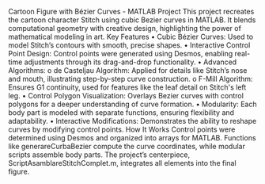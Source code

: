 Cartoon Figure with Bézier Curves - MATLAB Project
This project recreates the cartoon character Stitch using cubic Bezier curves in MATLAB. It blends computational geometry with creative design, highlighting the power of mathematical modeling in art.
Key Features
•	Cubic Bézier Curves: Used to model Stitch’s contours with smooth, precise shapes.
•	Interactive Control Point Design: Control points were generated using Desmos, enabling real-time adjustments through its drag-and-drop functionality.
•	Advanced Algorithms:
o	de Casteljau Algorithm: Applied for details like Stitch’s nose and mouth, illustrating step-by-step curve construction.
o	F-Mill Algorithm: Ensures G1 continuity, used for features like the leaf detail on Stitch's left leg.
•	Control Polygon Visualization: Overlays Bezier curves with control polygons for a deeper understanding of curve formation.
•	Modularity: Each body part is modeled with separate functions, ensuring flexibility and adaptability.
•	Interactive Modifications: Demonstrates the ability to reshape curves by modifying control points.
How It Works
Control points were determined using Desmos and organized into arrays for MATLAB. Functions like generareCurbaBezier compute the curve coordinates, while modular scripts assemble body parts. The project’s centerpiece, ScriptAsamblareStitchComplet.m, integrates all elements into the final figure.

